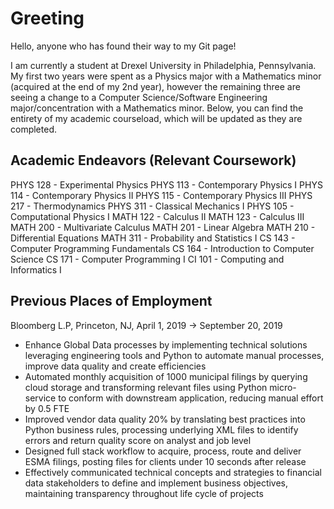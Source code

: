 # Greeting
Hello, anyone who has found their way to my Git page!

I am currently a student at Drexel University in Philadelphia, Pennsylvania. My first two years were spent as a Physics major with a Mathematics minor (acquired at the end of my 2nd year), however the remaining three are seeing a change to a Computer Science/Software Engineering major/concentration with a Mathematics minor. Below, you can find the entirety of my academic courseload, which will be updated as they are completed.

## Academic Endeavors (Relevant Coursework)
PHYS 128 - Experimental Physics
PHYS 113 - Contemporary Physics I
PHYS 114 - Contemporary Physics II
PHYS 115 - Contemporary Physics III
PHYS 217 - Thermodynamics
PHYS 311 - Classical Mechanics I
PHYS 105 - Computational Physics I
MATH 122 - Calculus II
MATH 123 - Calculus III
MATH 200 - Multivariate Calculus
MATH 201 - Linear Algebra
MATH 210 - Differential Equations
MATH 311 - Probability and Statistics I
CS 143 - Computer Programming Fundamentals
CS 164 - Introduction to Computer Science
CS 171 - Computer Programming I
CI 101 - Computing and Informatics I

## Previous Places of Employment
Bloomberg L.P, Princeton, NJ, April 1, 2019 -> September 20, 2019
* Enhance Global Data processes by implementing technical solutions leveraging engineering tools and Python to automate manual processes, improve data quality and create efficiencies
* Automated monthly acquisition of 1000 municipal filings by querying cloud storage and transforming relevant files using Python micro-service to conform with downstream application, reducing manual effort by 0.5 FTE
* Improved vendor data quality 20% by translating best practices into Python business rules, processing underlying XML files to identify errors and return quality score on analyst and job level
* Designed full stack workflow to acquire, process, route and deliver ESMA filings, posting files for clients under 10 seconds after release
* Effectively communicated technical concepts and strategies to financial data stakeholders to define and implement business objectives, maintaining transparency throughout life cycle of projects
